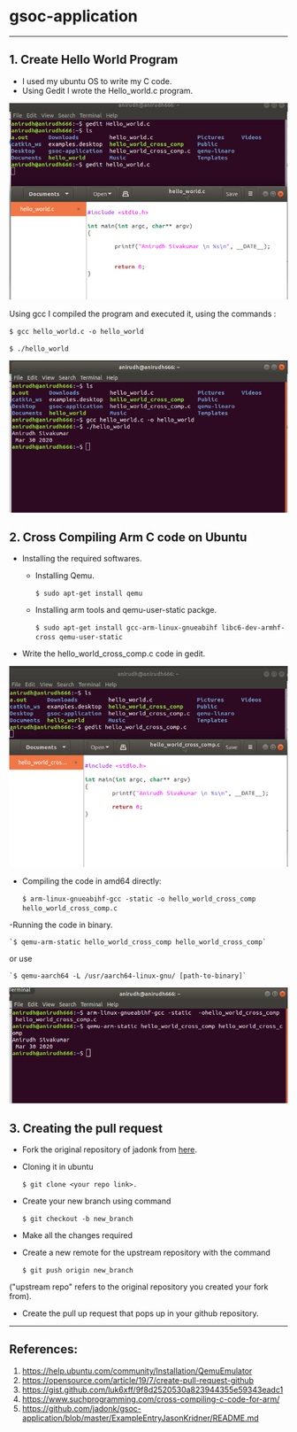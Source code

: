 # gsoc-application
----
## 1. Create Hello World Program
- I used my ubuntu OS to write my C code.
- Using Gedit I wrote the Hello_world.c program.

![Hello_world.c Gedit](./pics/Hello_world.png)

Using gcc I compiled the program and executed it, using the commands :

`$ gcc hello_world.c -o hello_world`

`$ ./hello_world`

![Hello_world.c executed](./pics/Hello_world_exec.png)

## 2. Cross Compiling Arm C code on Ubuntu

-   Installing the required softwares.

	- Installing Qemu.
	
      	`$ sudo apt-get install qemu`
	
	- Installing  arm tools and qemu-user-static packge.
	
      	`$ sudo apt-get install gcc-arm-linux-gnueabihf libc6-dev-armhf-cross qemu-user-static`
	
- Write the hello_world_cross_comp.c code in gedit.

![Hello_world_cross_comp.c Gedit](./pics/Hello_world_cross_comp.png)

- Compiling the code in amd64 directly:

    `$ arm-linux-gnueabihf-gcc -static -o hello_world_cross_comp hello_world_cross_comp.c`
    
-Running the code in binary.

    `$ qemu-arm-static hello_world_cross_comp hello_world_cross_comp`
    
  or use 
  
    `$ qemu-aarch64 -L /usr/aarch64-linux-gnu/ [path-to-binary]`
    
 ![Hello_world_cross_comp.c executed](./pics/Hello_world_cross_comp_exec.png)

## 3. Creating the pull request

- Fork the original repository of jadonk from [here](https://github.com/jadonk/gsoc-application).

- Cloning it in ubuntu 

	`$ git clone <your repo link>.`

- Create your new branch using command 

	`$ git checkout -b new_branch`

- Make all the changes required 
	
- Create a new remote for the upstream repository with the command

	`$ git push origin new_branch`
	
("upstream repo" refers to the original repository you created your fork from).

- Create the pull up request that pops up in your github repository.

-----

## References:

1. https://help.ubuntu.com/community/Installation/QemuEmulator
2. https://opensource.com/article/19/7/create-pull-request-github
3. https://gist.github.com/luk6xff/9f8d2520530a823944355e59343eadc1
4. https://www.suchprogramming.com/cross-compiling-c-code-for-arm/
5. https://github.com/jadonk/gsoc-application/blob/master/ExampleEntryJasonKridner/README.md
